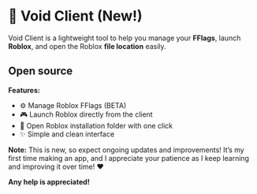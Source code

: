# 🚀 Void Client (New!)

Void Client is a lightweight tool to help you manage your **FFlags**, launch **Roblox**, and open the Roblox **file location** easily.

## Open source

**Features:**

* ⚙️ Manage Roblox FFlags (BETA)
* 🎮 Launch Roblox directly from the client
* 📂 Open Roblox installation folder with one click
* ✨ Simple and clean interface

**Note:** This is new, so expect ongoing updates and improvements! It’s my first time making an app, and I appreciate your patience as I keep learning and improving it over time! ❤️

**Any help is appreciated!**
